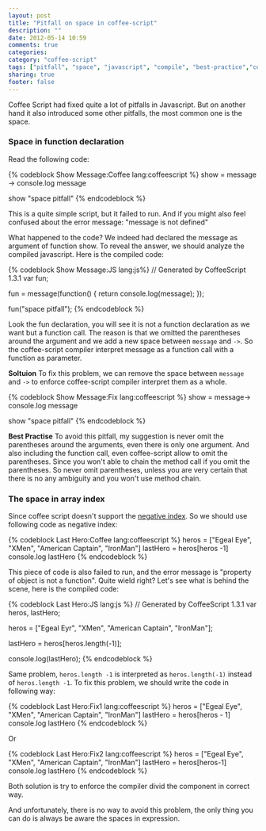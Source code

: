 ```yaml
---
layout: post
title: "Pitfall on space in coffee-script"
description: ""
date: 2012-05-14 10:59
comments: true
categories: 
category: "coffee-script" 
tags: ["pitfall", "space", "javascript", "compile", "best-practice","coffee-script"]
sharing: true
footer: false
---
```


Coffee Script had fixed quite a lot of pitfalls in Javascript. But on another hand it also introduced some other pitfalls, the most common one is the space.

### Space in function declaration

Read the following code:

{% codeblock Show Message:Coffee lang:coffeescript %}
show = message ->
	console.log message
	
show "space pitfall"
{% endcodeblock %}

This is a quite simple script, but it failed to run. And if you might also feel confused about the error message: "message is not defined"

What happened to the code? We indeed had declared the message as argument of function show. To reveal the answer, we should analyze the compiled javascript. 
Here is the compiled code:

{% codeblock Show Message:JS lang:js%}
// Generated by CoffeeScript 1.3.1
var fun;

fun = message(function() {
  return console.log(message);
});

fun("space pitfall");
{% endcodeblock %}

Look the fun declaration, you will see it is not a function declaration as we want but a function call.
The reason is that we omitted the parentheses around the argument and we add a new space between `message` and `->`. So the coffee-script compiler interpret message as a function call with a function as parameter.

**Soltuion**
To fix this problem, we can remove the space between `message` and `->` to enforce coffee-script compiler interpret them as a whole. 

{% codeblock Show Message:Fix lang:coffeescript %}
show = message->
	console.log message
	
show "space pitfall"
{% endcodeblock %}

**Best Practise**
To avoid this pitfall, my suggestion is never omit the parentheses around the arguments, even there is only one argument.
And also including the function call, even coffee-script allow to omit the parentheses. Since you won't able to chain the method call if you omit the parentheses.
So never omit parentheses, unless you are very certain that there is no any ambiguity and you won't use method chain.

### The space in array index

Since coffee script doesn't support the [negative index](#). So we should use following code as negative index:

{% codeblock Last Hero:Coffee lang:coffeescript %}
heros = ["Egeal Eye", "XMen", "American Captain", "IronMan"]
lastHero = heros[heros -1]
console.log lastHero
{% endcodeblock %}

This piece of code is also failed to run, and the error message is "property of object is not a function". 
Quite wield right?
Let's see what is behind the scene, here is the compiled code:

{% codeblock Last Hero:JS lang:js %}
// Generated by CoffeeScript 1.3.1
var heros, lastHero;

heros = ["Egeal Eyr", "XMen", "American Captain", "IronMan"];

lastHero = heros[heros.length(-1)];

console.log(lastHero);
{% endcodeblock %}

Same problem, `heros.length -1` is interpreted as `heros.length(-1)` instead of `heros.length -1`.
To fix this problem, we should write the code in following way:

{% codeblock Last Hero:Fix1 lang:coffeescript %}
heros = ["Egeal Eye", "XMen", "American Captain", "IronMan"]
lastHero = heros[heros - 1]
console.log lastHero
{% endcodeblock %}

Or

{% codeblock Last Hero:Fix2 lang:coffeescript %}
heros = ["Egeal Eye", "XMen", "American Captain", "IronMan"]
lastHero = heros[heros-1]
console.log lastHero
{% endcodeblock %}

Both solution is try to enforce the compiler divid the component in correct way.

And unfortunately, there is no way to avoid this problem, the only thing you can do is always be aware the spaces in expression. 